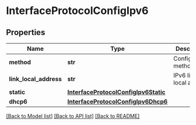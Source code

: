 # InterfaceProtocolConfigIpv6

## Properties
Name | Type | Description | Notes
------------ | ------------- | ------------- | -------------
**method** | **str** | Configuration method | 
**link_local_address** | **str** | IPv6 link local address | [optional] 
**static** | [**InterfaceProtocolConfigIpv6Static**](InterfaceProtocolConfigIpv6Static.md) |  | [optional] 
**dhcp6** | [**InterfaceProtocolConfigIpv6Dhcp6**](InterfaceProtocolConfigIpv6Dhcp6.md) |  | [optional] 

[[Back to Model list]](../README.md#documentation-for-models) [[Back to API list]](../README.md#documentation-for-api-endpoints) [[Back to README]](../README.md)


